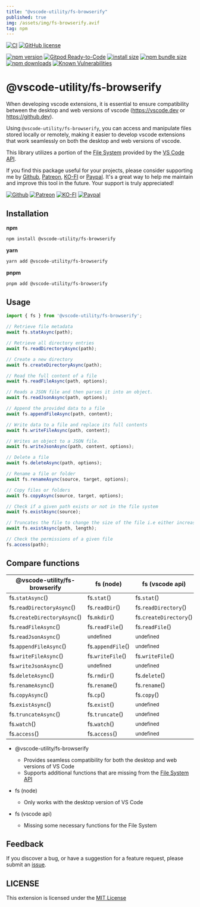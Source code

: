 ```yaml
---
title: "@vscode-utility/fs-browserify"
published: true
img: /assets/img/fs-browserify.avif
tag: npm
---
```


[![CI](https://github.com/vscode-utility/fs-browserify/actions/workflows/ci.yml/badge.svg)](https://github.com/vscode-utility/fs-browserify/actions/workflows/ci.yml)
[![GitHub license](https://img.shields.io/badge/license-MIT-blue.svg?style=flat-square)](https://github.com/vscode-utility/fs-browserify/)

[![npm version](https://img.shields.io/npm/v/@vscode-utility/fs-browserify.svg?style=flat-square)](https://www.npmjs.org/package/@vscode-utility/fs-browserify)
[![Gitpod Ready-to-Code](https://img.shields.io/badge/Gitpod-Ready--to--Code-blue?logo=gitpod&style=flat-square)](https://gitpod.io/#https://github.com/vscode-utility/fs-browserify)
[![install size](https://img.shields.io/badge/dynamic/json?url=https://packagephobia.com/v2/api.json?p=@vscode-utility/fs-browserify&query=$.install.pretty&label=install%20size&style=flat-square)](https://packagephobia.now.sh/result?p=@vscode-utility/fs-browserify)
[![npm bundle size](https://img.shields.io/bundlephobia/minzip/@vscode-utility/fs-browserify?style=flat-square)](https://bundlephobia.com/package/@vscode-utility/fs-browserify@latest)
[![npm downloads](https://img.shields.io/npm/dt/@vscode-utility/fs-browserify.svg?style=flat-square)](https://npm-stat.com/charts.html?package=@vscode-utility/fs-browserify)
[![Known Vulnerabilities](https://snyk.io/test/npm/@vscode-utility/fs-browserify/badge.svg)](https://snyk.io/test/npm/@vscode-utility/fs-browserify)

# @vscode-utility/fs-browserify

When developing vscode extensions, it is essential to ensure compatibility between the desktop and web versions of vscode (https://vscode.dev or https://github.dev).

Using `@vscode-utility/fs-browserify`, you can access and manipulate files stored locally or remotely, making it easier to develop vscode extensions that work seamlessly on both the desktop and web versions of vscode.

This library utilizes a portion of the [File System](https://code.visualstudio.com/api/references/vscode-api#FileSystem) provided by the [VS Code API](https://code.visualstudio.com/api/references/vscode-api).

If you find this package useful for your projects, please consider supporting me by [Github](https://github.com/sponsors/nguyenngoclongdev), [Patreon](https://patreon.com/nguyenngoclong), [KO-FI](https://ko-fi.com/nguyenngoclong) or [Paypal](https://paypal.me/longnguyenngoc). It's a great way to help me maintain and improve this tool in the future. Your support is truly appreciated!

[![Github](https://img.shields.io/badge/Github-F15689?style=for-the-badge&logo=github&logoColor=white)](https://github.com/sponsors/nguyenngoclongdev)
[![Patreon](https://img.shields.io/badge/Patreon-F96854?style=for-the-badge&logo=patreon&logoColor=white)](https://patreon.com/nguyenngoclong)
[![KO-FI](https://img.shields.io/badge/Ko--fi-F16061?style=for-the-badge&logo=ko-fi&logoColor=white)](https://ko-fi.com/nguyenngoclong)
[![Paypal](https://img.shields.io/badge/PayPal-00457C?style=for-the-badge&logo=paypal&logoColor=white)](https://paypal.me/longnguyenngoc)

## Installation

**npm**

```sh
npm install @vscode-utility/fs-browserify
```

**yarn**

```sh
yarn add @vscode-utility/fs-browserify
```

**pnpm**

```sh
pnpm add @vscode-utility/fs-browserify
```

## Usage

```typescript
import { fs } from '@vscode-utility/fs-browserify';

// Retrieve file metadata
await fs.statAsync(path);

// Retrieve all directory entries
await fs.readDirectoryAsync(path);

// Create a new directory
await fs.createDirectoryAsync(path);

// Read the full content of a file
await fs.readFileAsync(path, options);

// Reads a JSON file and then parses it into an object.
await fs.readJsonAsync(path, options);

// Append the provided data to a file
await fs.appendFileAsync(path, content);

// Write data to a file and replace its full contents
await fs.writeFileAsync(path, content);

// Writes an object to a JSON file.
await fs.writeJsonAsync(path, content, options);

// Delete a file
await fs.deleteAsync(path, options);

// Rename a file or folder
await fs.renameAsync(source, target, options);

// Copy files or folders
await fs.copyAsync(source, target, options);

// Check if a given path exists or not in the file system
await fs.existAsync(source);

// Truncates the file to change the size of the file i.e either increase or decrease the file size
await fs.existAsync(path, length);

// Check the permissions of a given file
fs.access(path);
```

## Compare functions

| @vscode-utility/fs-browserify | fs (node)            | fs (vscode api)        |
| ----------------------------- | -------------------- | ---------------------- |
| fs.`statAsync`()              | fs.`stat`()          | fs.`stat`()            |
| fs.`readDirectoryAsync`()     | fs.`readDir`()       | fs.`readDirectory`()   |
| fs.`createDirectoryAsync`()   | fs.`mkdir`()         | fs.`createDirectory`() |
| fs.`readFileAsync`()          | fs.`readFile`()      | fs.`readFile`()        |
| fs.`readJsonAsync`()          | <sub>undefined</sub> | <sub>undefined</sub>   |
| fs.`appendFileAsync`()        | fs.`appendFile`()    | <sub>undefined</sub>   |
| fs.`writeFileAsync`()         | fs.`writeFile`()     | fs.`writeFile`()       |
| fs.`writeJsonAsync`()         | <sub>undefined</sub> | <sub>undefined</sub>   |
| fs.`deleteAsync`()            | fs.`rmdir`()         | fs.`delete`()          |
| fs.`renameAsync`()            | fs.`rename`()        | fs.`rename`()          |
| fs.`copyAsync`()              | fs.`cp`()            | fs.`copy`()            |
| fs.`existAsync`()             | fs.`exist`()         | <sub>undefined</sub>   |
| fs.`truncateAsync`()          | fs.`truncate`()      | <sub>undefined</sub>   |
| fs.`watch`()                  | fs.`watch`()         | <sub>undefined</sub>   |
| fs.`access`()                 | fs.`access`()        | <sub>undefined</sub>   |

-   @vscode-utility/fs-browserify

    -   Provides seamless compatibility for both the desktop and web versions of VS Code
    -   Supports additional functions that are missing from the [File System API](https://code.visualstudio.com/api/references/vscode-api#FileSystem)

-   fs (node)

    -   Only works with the desktop version of VS Code

-   fs (vscode api)

    -   Missing some necessary functions for the File System

## Feedback

If you discover a bug, or have a suggestion for a feature request, please
submit an [issue](https://github.com/vscode-utility/fs-browserify/issues).

## LICENSE

This extension is licensed under the [MIT License](LICENSE)

